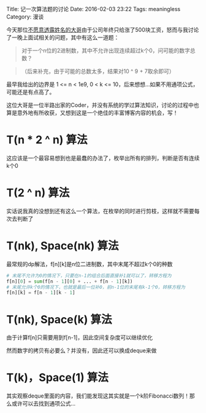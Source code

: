 Title: 记一次算法题的讨论
Date: 2016-02-03 23:22
Tags: meaningless
Category: 漫谈

今天那位[不愿意透露姓名的大哥](http://oreki.moe/)由于公司年终只给涨了500块工资，怒而与我讨论了一晚上面试相关的问题，其中有这么一道题：

> 对于一个n位的2进制数，其中不允许出现连续超过k个0，问可能的数字总数？

> （后来补充，由于可能的总数太多，结果对10 ^ 9 + 7取余即可）

最早我给出的边界是 1 <= n < 1e9, 0 < k <= 10，后来想想...如果不用通项公式，可能还是有点高了。

这位大哥是一位半路出家的Coder，并没有系统的学过算法知识，讨论的过程中也算是意外地有所收获，又想到这是一个绝佳的丰富博客内容的机会，写！


# T(n * 2 ^ n) 算法

这应该是一个最容易想到也是最蠢的办法了，枚举出所有的排列，判断是否有连续k个0

# T(2 ^ n) 算法

实话说我真的没想到还有这么一个算法，在枚举的同时进行剪枝，这样就不需要每次去判断了

# T(nk), Space(nk) 算法

最常规的dp解法，f[n][k]是n位二进制数，其中末尾不超过k个0的种数

```python
# 末尾不允许为0的情况下，只要在n-1的组合后面直接补1就可以了，转移方程为
f[n][0] = sum(f[n - 1][0] + ... + f[n - 1][k])
# 末尾允许k个0的情况下，也就是最后一位补0，前n-1位的末尾有k-1个0，转移方程为
f[n][k] = f[n - 1][k - 1]
```

# T(nk), Space(k) 算法

由于计算f[n]只需要用到f[n-1]，因此空间复杂度可以继续优化

然而数字的拷贝有必要么？并没有，因此还可以换成deque来做

# T(k)，Space(1) 算法

其实观察deque里面的内容，我们能发现这其实就是一个k阶Fibonacci数列！那么或许可以去找到通项公式...
